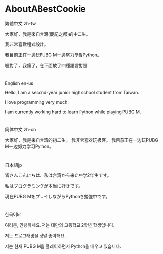 # AboutABestCookie
繁體中文 zh-tw


大家好，我是來自台灣(慶記之都)的中二生。

我非常喜歡程式設計。

我目前正在一邊玩PUBG M一邊努力學習Python。

喔對了，我瘋了，在下面放了四種語言對照

# 
English en-us


Hello, I am a second-year junior high school student from Taiwan. 

I love programming very much. 

I am currently working hard to learn Python while playing PUBG M.
#
简体中文 zh-cn


大家好，我是来自台湾的初二生。
我非常喜欢玩极客。
我目前正在一边玩PUBG M一边努力学习Python。
#
日本語jp


皆さんこんにちは、私は台湾から来た中学2年生です。

私はプログラミングが本当に好きです。

現在PUBG MをプレイしながらPythonを勉強中です。
#
한국어kr


여러분, 안녕하세요. 저는 대만의 고등학교 2학년 학생입니다.

저는 프로그래밍을 정말 좋아해요.

저는 현재 PUBG M을 플레이하면서 Python을 배우고 있습니다.
